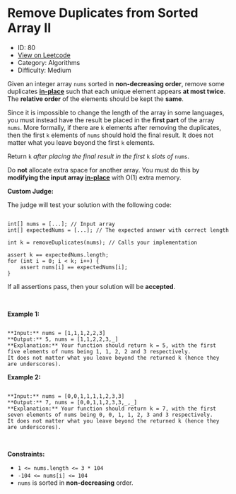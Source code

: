 # Remove Duplicates from Sorted Array II
* ID: 80
* [View on Leetcode](https://leetcode.com/problems/remove-duplicates-from-sorted-array-ii)
* Category: Algorithms
* Difficulty: Medium

Given an integer array `nums` sorted in **non-decreasing order**, remove some duplicates [**in-place**](https://en.wikipedia.org/wiki/In-place_algorithm) such that each unique element appears **at most twice**. The **relative order** of the elements should be kept the **same**.


Since it is impossible to change the length of the array in some languages, you must instead have the result be placed in the **first part** of the array `nums`. More formally, if there are `k` elements after removing the duplicates, then the first `k` elements of `nums` should hold the final result. It does not matter what you leave beyond the first `k` elements.


Return `k` *after placing the final result in the first* `k` *slots of* `nums`.


Do **not** allocate extra space for another array. You must do this by **modifying the input array [in-place](https://en.wikipedia.org/wiki/In-place_algorithm)** with O(1) extra memory.


**Custom Judge:**


The judge will test your solution with the following code:



```

int[] nums = [...]; // Input array
int[] expectedNums = [...]; // The expected answer with correct length

int k = removeDuplicates(nums); // Calls your implementation

assert k == expectedNums.length;
for (int i = 0; i < k; i++) {
    assert nums[i] == expectedNums[i];
}

```

If all assertions pass, then your solution will be **accepted**.


 


**Example 1:**



```

**Input:** nums = [1,1,1,2,2,3]
**Output:** 5, nums = [1,1,2,2,3,_]
**Explanation:** Your function should return k = 5, with the first five elements of nums being 1, 1, 2, 2 and 3 respectively.
It does not matter what you leave beyond the returned k (hence they are underscores).

```

**Example 2:**



```

**Input:** nums = [0,0,1,1,1,1,2,3,3]
**Output:** 7, nums = [0,0,1,1,2,3,3,_,_]
**Explanation:** Your function should return k = 7, with the first seven elements of nums being 0, 0, 1, 1, 2, 3 and 3 respectively.
It does not matter what you leave beyond the returned k (hence they are underscores).

```

 


**Constraints:**


* `1 <= nums.length <= 3 * 104`
* `-104 <= nums[i] <= 104`
* `nums` is sorted in **non-decreasing** order.


